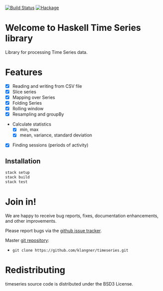 [![Build Status](https://travis-ci.org/klangner/timeseries.svg?branch=master)](https://travis-ci.org/klangner/timeseries)
[![Hackage](https://img.shields.io/hackage/v/timeseries.svg)](https://hackage.haskell.org/package/timeseries)

# Welcome to Haskell Time Series library

Library for processing Time Series data.


# Features

  * [x] Reading and writing from CSV file
  * [x] Slice series
  * [x] Mapping over Series
  * [x] Folding Series
  * [x] Rolling window
  * [x] Resampling and groupBy
  * Calculate statistics
    * [x] min, max
    * [x] mean, variance, standard deviation
  * [x] Finding sessions (periods of activity)


## Installation

```sh
stack setup
stack build
stack test
```


# Join in!

We are happy to receive bug reports, fixes, documentation enhancements,
and other improvements.

Please report bugs via the
[github issue tracker](http://github.com/klangner/timeseries/issues).

Master [git repository](http://github.com/klangner/timeseries):

* `git clone https://github.com/klangner/timeseries.git`


# Redistributing

timeseries source code is distributed under the BSD3 License.

